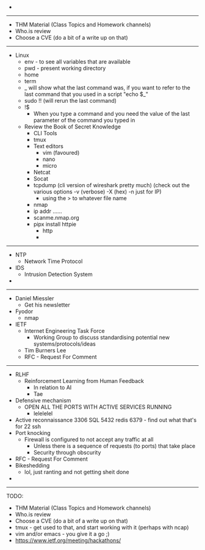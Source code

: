 - 
---
- THM Material (Class Topics and Homework channels)
- Who.is review
- Choose a CVE (do a bit of a write up on that)
---
- Linux
	- env - to see all variables that are available
	- pwd - present working directory
	- home
	- term
	- _     will show what the last command was, if you want to refer to the last command that you used in a script "echo $_"
	- sudo !! (will rerun the last command)
	- !$
		- When you type a command and you need the value of the last parameter of the command you typed in
	- Review the Book of Secret Knowledge
		- CLI Tools
		- tmux
		- Text editors
			- vim (favoured)
			- nano
			- micro
		- Netcat
		- Socat
		- tcpdump (cli version of wireshark pretty much) (check out the various options -v (verbose) -X (hex)  -n just for IP)
			- using the > to whatever file name 
		- nmap
		- ip addr ...... 
		- scanme.nmap.org
		- pipx install httpie
			- http
			- 
---
- NTP 
	- Network Time Protocol
- IDS
	- Intrusion Detection System
- 
---
- Daniel Miessler
	- Get his newsletter
- Fyodor
	- nmap
- IETF
	- Internet Engineering Task Force
		- Working Group to discuss standardising potential new systems/protocols/ideas
	- Tim Burners Lee
	-  RFC - Request For Comment
---
- RLHF
	- Reinforcement Learning from Human Feedback
		- In relation to AI
		- Tae
- Defensive mechanism
	- OPEN ALL THE PORTS WITH ACTIVE SERVICES RUNNING
		- lelelelel
- Active reconnaissance 
												3306 SQL
												5432 redis
												6379 - find out what that's for
22 ssh
- Port knocking
	- Firewall is configured to not accept any traffic at all 
		- Unless there is a sequence of requests (to ports) that take place
		- Security through obscurity
- RFC - Request For Comment
- Bikeshedding
	- lol, just ranting and not getting sheit done
- 

---
TODO:
- THM Material (Class Topics and Homework channels)
- Who.is review
- Choose a CVE (do a bit of a write up on that)
- tmux - get used to that, and start working with it (perhaps with ncap)
- vim and/or emacs - you give it a go ;) 
- https://www.ietf.org/meeting/hackathons/